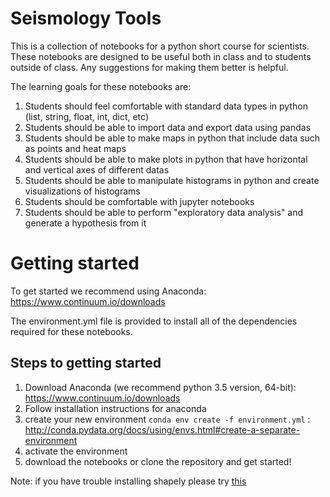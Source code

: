 # Seismology Tools
This is a collection of notebooks for a python short course for scientists. These notebooks are designed to be useful both in class and to students outside of class. Any suggestions for making them better is helpful.

The learning goals for these notebooks are:

1. Students should feel comfortable with standard data types in python (list, string, float, int, dict, etc)
2. Students should be able to import data and export data using pandas
3. Students should be able to make maps in python that include data such as points and heat maps
4. Students should be able to make plots in python that have horizontal and vertical axes of different datas
5. Students should be able to manipulate histograms in python and create visualizations of histograms
6. Students should be comfortable with jupyter notebooks
7. Students should be able to perform "exploratory data analysis" and generate a hypothesis from it

# Getting started
To get started we recommend using Anaconda: https://www.continuum.io/downloads

The environment.yml file is provided to install all of the dependencies required for these notebooks.

## Steps to getting started

1. Download Anaconda (we recommend python 3.5 version, 64-bit): https://www.continuum.io/downloads
2. Follow installation instructions for anaconda
3. create your new environment `conda env create -f environment.yml` : http://conda.pydata.org/docs/using/envs.html#create-a-separate-environment
4. activate the environment
5. download the notebooks or clone the repository and get started!

Note: if you have trouble installing shapely please try [this](https://anaconda.org/scitools/shapely)
